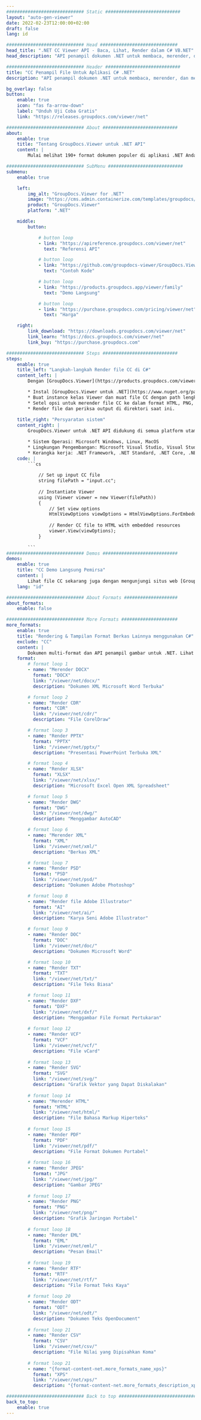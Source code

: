 ```yaml
---
############################# Static ############################
layout: "auto-gen-viewer"
date: 2022-02-23T12:00:00+02:00
draft: false
lang: id

############################# Head #############################
head_title: ".NET CC Viewer API - Baca, Lihat, Render dalam C# VB.NET"
head_description: "API penampil dokumen .NET untuk membaca, merender, dan menampilkan CC dalam semua jenis aplikasi C#, ASP.NET, VB.NET & .NET Core."

############################# Header ############################
title: "CC Penampil File Untuk Aplikasi C# .NET" 
description: "API penampil dokumen .NET untuk membaca, merender, dan menampilkan file CC dalam semua jenis aplikasi C#, ASP.NET, VB.NET & .NET Core. Lihat file yang dirender dengan pemformatan & tata letak sebenarnya dalam HTML5, PDF, atau sebagai gambar menggunakan beberapa baris kode." 

bg_overlay: false
button:
    enable: true
    icon: "fas fa-arrow-down"
    label: "Unduh Uji Coba Gratis"
    link: "https://releases.groupdocs.com/viewer/net"

############################# About ############################
about:
    enable: true
    title: "Tentang GroupDocs.Viewer untuk .NET API" 
    content: |
        Mulai melihat 190+ format dokumen populer di aplikasi .NET Anda menggunakan GroupDocs.Viewer untuk .NET API dengan menambahkan beberapa baris kode. Pengembang dapat dengan mudah menampilkan PDF, Pemrosesan Kata, Excel Spreadsheet, Presentasi, Visio, Proyek, Outlook, dan banyak format dokumen populer lainnya dalam mode HTML5, gambar, atau PDF. Perenderan dokumen cepat, identik dengan file sumber asli, dan tidak memerlukan penginstalan perangkat lunak tambahan atau pustaka eksternal lainnya.

############################# SubMenu ############################
submenu:
    enable: true

    left:
        img_alt: "GroupDocs.Viewer for .NET"
        image: "https://cms.admin.containerize.com/templates/groupdocs/images/product-logos/90x90-noborder/groupdocs-viewer-net.png"
        product: "GroupDocs.Viewer"
        platform: ".NET"

    middle:
        button:

            # button loop
            - link: "https://apireference.groupdocs.com/viewer/net"
              text: "Referensi API"

            # button loop
            - link: "https://github.com/groupdocs-viewer/GroupDocs.Viewer-for-.NET"
              text: "Contoh Kode"

            # button loop
            - link: "https://products.groupdocs.app/viewer/family"
              text: "Demo Langsung"

            # button loop
            - link: "https://purchase.groupdocs.com/pricing/viewer/net"
              text: "Harga"

    right:
        link_download: "https://downloads.groupdocs.com/viewer/net"
        link_learn: "https://docs.groupdocs.com/viewer/net"
        link_buy: "https://purchase.groupdocs.com"

############################# Steps ############################
steps:
    enable: true
    title_left: "Langkah-langkah Render file CC di C#" 
    content_left: |
        Dengan [GroupDocs.Viewer](https://products.groupdocs.com/viewer/net/) Anda dapat merender CC ke HTML, JPEG, PNG, atau PDF dalam beberapa langkah.

        * Instal [GroupDocs.Viewer untuk .NET](https://www.nuget.org/packages/groupdocs.viewer) menggunakan pengelola paket favorit Anda. 
        * Buat instance kelas Viewer dan muat file CC dengan path lengkap. 
        * Setel opsi untuk merender file CC ke dalam format HTML, PNG, JPEG, atau PDF. 
        * Render file dan periksa output di direktori saat ini. 
        
    title_right: "Persyaratan sistem" 
    content_right: |
        GroupDocs.Viewer untuk .NET API didukung di semua platform utama dan sistem operasi. Sebelum menjalankan kode di bawah ini, harap pastikan bahwa Anda telah menginstal prasyarat berikut di sistem Anda.

        * Sistem Operasi: Microsoft Windows, Linux, MacOS 
        * Lingkungan Pengembangan: Microsoft Visual Studio, Visual Studio Code, .NET CLI 
        * Kerangka kerja: .NET Framework, .NET Standard, .NET Core, .NET 
    code: |
        ```cs
                        
            // Set up input CC file
            string filePath = "input.cc";
        
            // Instantiate Viewer
            using (Viewer viewer = new Viewer(filePath))
            {
            	// Set view options 
            	HtmlViewOptions viewOptions = HtmlViewOptions.ForEmbeddedResources();
                    
            	// Render CC file to HTML with embedded resources
            	viewer.View(viewOptions);
            }
             
        ```
############################# Demos ############################
demos:
    enable: true
    title: "CC Demo Langsung Pemirsa"
    content: |
        Lihat file CC sekarang juga dengan mengunjungi situs web [GroupDocs.Viewer Online Apps](https://products.groupdocs.app/viewer/cc).
    lang: "id"

############################# About Formats ####################
about_formats:
    enable: false

############################# More Formats #####################
more_formats:
    enable: true
    title: "Rendering & Tampilan Format Berkas Lainnya menggunakan C#"
    exclude: "CC"
    content: |
        Dokumen multi-format dan API penampil gambar untuk .NET. Lihat beberapa format file populer di bawah ini tanpa penampil eksternal.
    format: 
        # format loop 1
        - name: "Merender DOCX"
          format: "DOCX"
          link: "/viewer/net/docx/"
          description: "Dokumen XML Microsoft Word Terbuka" 

        # format loop 2
        - name: "Render CDR" 
          format: "CDR"
          link: "/viewer/net/cdr/"
          description: "File CorelDraw" 

        # format loop 3
        - name: "Render PPTX"
          format: "PPTX"
          link: "/viewer/net/pptx/"
          description: "Presentasi PowerPoint Terbuka XML" 

        # format loop 4
        - name: "Render XLSX"
          format: "XLSX"
          link: "/viewer/net/xlsx/"
          description: "Microsoft Excel Open XML Spreadsheet" 

        # format loop 5
        - name: "Render DWG"
          format: "DWG"
          link: "/viewer/net/dwg/"
          description: "Menggambar AutoCAD"

        # format loop 6
        - name: "Merender XML"
          format: "XML"
          link: "/viewer/net/xml/"
          description: "Berkas XML"

        # format loop 7
        - name: "Render PSD"
          format: "PSD"
          link: "/viewer/net/psd/"
          description: "Dokumen Adobe Photoshop"

        # format loop 8
        - name: "Render file Adobe Illustrator"
          format: "AI"
          link: "/viewer/net/ai/"
          description: "Karya Seni Adobe Illustrator"

        # format loop 9
        - name: "Render DOC"
          format: "DOC"
          link: "/viewer/net/doc/"
          description: "Dokumen Microsoft Word" 

        # format loop 10
        - name: "Render TXT" 
          format: "TXT"
          link: "/viewer/net/txt/"
          description: "File Teks Biasa" 

        # format loop 11
        - name: "Render DXF" 
          format: "DXF"
          link: "/viewer/net/dxf/"
          description: "Menggambar File Format Pertukaran"  
          
        # format loop 12
        - name: "Render VCF"
          format: "VCF"
          link: "/viewer/net/vcf/"
          description: "File vCard"  
              
        # format loop 13
        - name: "Render SVG"
          format: "SVG"
          link: "/viewer/net/svg/"
          description: "Grafik Vektor yang Dapat Diskalakan" 
          
        # format loop 14
        - name: "Merender HTML"
          format: "HTML"
          link: "/viewer/net/html/"
          description: "File Bahasa Markup Hiperteks" 
          
        # format loop 15
        - name: "Render PDF"
          format: "PDF"
          link: "/viewer/net/pdf/"
          description: "File Format Dokumen Portabel"
          
        # format loop 16
        - name: "Render JPEG"
          format: "JPG"
          link: "/viewer/net/jpg/"
          description: "Gambar JPEG"
          
        # format loop 17
        - name: "Render PNG"
          format: "PNG"
          link: "/viewer/net/png/"
          description: "Grafik Jaringan Portabel" 
          
        # format loop 18
        - name: "Render EML"
          format: "EML"
          link: "/viewer/net/eml/"
          description: "Pesan Email" 
          
        # format loop 19
        - name: "Render RTF"
          format: "RTF"
          link: "/viewer/net/rtf/"
          description: "File Format Teks Kaya" 
          
        # format loop 20
        - name: "Render ODT"
          format: "ODT"
          link: "/viewer/net/odt/"
          description: "Dokumen Teks OpenDocument" 
          
        # format loop 21
        - name: "Render CSV"
          format: "CSV"
          link: "/viewer/net/csv/"
          description: "File Nilai yang Dipisahkan Koma" 
          
        # format loop 21
        - name: "{format-content-net.more_formats_name_xps}"
          format: "XPS"
          link: "/viewer/net/xps/"
          description: "{format-content-net.more_formats_description_xps}" 

############################# Back to top ###############################
back_to_top:
    enable: true
---
```

